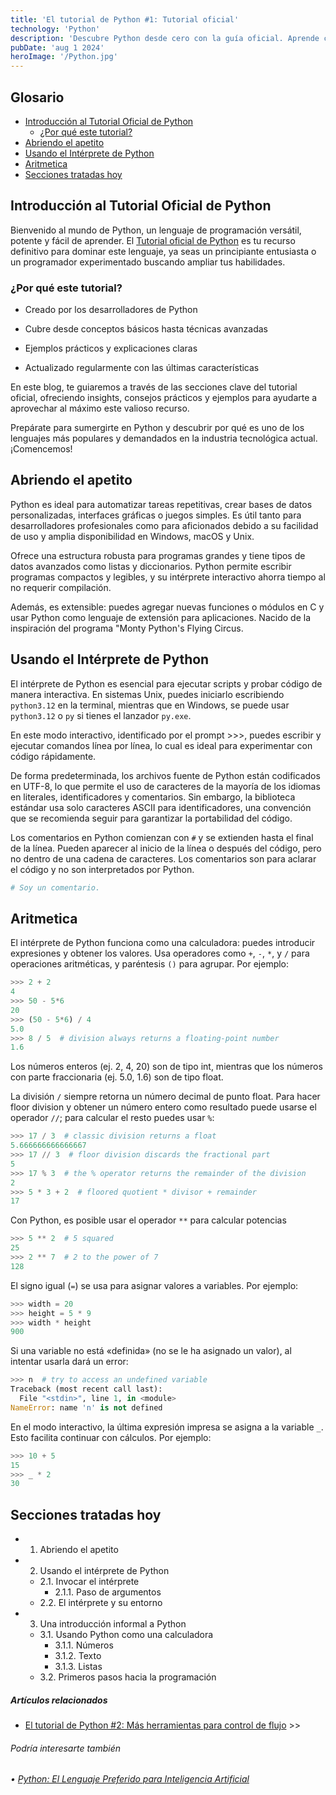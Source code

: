 ```yaml
---
title: 'El tutorial de Python #1: Tutorial oficial'
technology: 'Python'
description: 'Descubre Python desde cero con la guía oficial. Aprende conceptos clave y técnicas prácticas para programar con confianza.'
pubDate: 'aug 1 2024'
heroImage: '/Python.jpg'
---
```

## Glosario
- [Introducción al Tutorial Oficial de Python](#introducción-al-tutorial-oficial-de-python)
    - [¿Por qué este tutorial?](#por-qué-este-tutorial)
- [Abriendo el apetito](#abriendo-el-apetito)
- [Usando el Intérprete de Python](#usando-el-intérprete-de-python)
- [Aritmetica](#aritmetica)
- [Secciones tratadas hoy](#secciones-tratadas-hoy)

## Introducción al Tutorial Oficial de Python
Bienvenido al mundo de Python, un lenguaje de programación versátil, potente y fácil de aprender. El <a href="https://docs.python.org/es/3.14/tutorial/" target="_blank">Tutorial oficial de Python</a> es tu recurso definitivo para dominar este lenguaje, ya seas un principiante entusiasta o un programador experimentado buscando ampliar tus habilidades.

### ¿Por qué este tutorial?
- Creado por los desarrolladores de Python

- Cubre desde conceptos básicos hasta técnicas avanzadas

- Ejemplos prácticos y explicaciones claras

- Actualizado regularmente con las últimas características

En este blog, te guiaremos a través de las secciones clave del tutorial oficial, ofreciendo insights, consejos prácticos y ejemplos para ayudarte a aprovechar al máximo este valioso recurso.

Prepárate para sumergirte en Python y descubrir por qué es uno de los lenguajes más populares y demandados en la industria tecnológica actual. ¡Comencemos!

## Abriendo el apetito
Python es ideal para automatizar tareas repetitivas, crear bases de datos personalizadas, interfaces gráficas o juegos simples. Es útil tanto para desarrolladores profesionales como para aficionados debido a su facilidad de uso y amplia disponibilidad en Windows, macOS y Unix.

Ofrece una estructura robusta para programas grandes y tiene tipos de datos avanzados como listas y diccionarios. Python permite escribir programas compactos y legibles, y su intérprete interactivo ahorra tiempo al no requerir compilación.

Además, es extensible: puedes agregar nuevas funciones o módulos en C y usar Python como lenguaje de extensión para aplicaciones. Nacido de la inspiración del programa "Monty Python's Flying Circus.

## Usando el Intérprete de Python
El intérprete de Python es esencial para ejecutar scripts y probar código de manera interactiva. En sistemas Unix, puedes iniciarlo escribiendo `python3.12` en la terminal, mientras que en Windows, se puede usar `python3.12` o `py` si tienes el lanzador `py.exe`.

En este modo interactivo, identificado por el prompt >>>, puedes escribir y ejecutar comandos línea por línea, lo cual es ideal para experimentar con código rápidamente.

De forma predeterminada, los archivos fuente de Python están codificados en UTF-8, lo que permite el uso de caracteres de la mayoría de los idiomas en literales, identificadores y comentarios. Sin embargo, la biblioteca estándar usa solo caracteres ASCII para identificadores, una convención que se recomienda seguir para garantizar la portabilidad del código.

Los comentarios en Python comienzan con `#` y se extienden hasta el final de la línea. Pueden aparecer al inicio de la línea o después del código, pero no dentro de una cadena de caracteres. Los comentarios son para aclarar el código y no son interpretados por Python.
```python
# Soy un comentario.
```

## Aritmetica
El intérprete de Python funciona como una calculadora: puedes introducir expresiones y obtener los valores. Usa operadores como `+`, `-`, `*`, y `/` para operaciones aritméticas, y paréntesis `()` para agrupar. Por ejemplo:
```python
>>> 2 + 2
4
>>> 50 - 5*6
20
>>> (50 - 5*6) / 4
5.0
>>> 8 / 5  # division always returns a floating-point number
1.6
```
Los números enteros (ej. 2, 4, 20) son de tipo int, mientras que los números con parte fraccionaria (ej. 5.0, 1.6) son de tipo float.

La división `/` siempre retorna un número decimal de punto float. Para hacer floor division y obtener un número entero como resultado puede usarse el operador `//`; para calcular el resto puedes usar `%`:
```python
>>> 17 / 3  # classic division returns a float
5.666666666666667
>>> 17 // 3  # floor division discards the fractional part
5
>>> 17 % 3  # the % operator returns the remainder of the division
2
>>> 5 * 3 + 2  # floored quotient * divisor + remainder
17
```
Con Python, es posible usar el operador `**` para calcular potencias
```python
>>> 5 ** 2  # 5 squared
25
>>> 2 ** 7  # 2 to the power of 7
128
```
El signo igual (`=`) se usa para asignar valores a variables. Por ejemplo:
```python
>>> width = 20                                               
>>> height = 5 * 9
>>> width * height
900
```
Si una variable no está «definida» (no se le ha asignado un valor), al intentar usarla dará un error:
```python
>>> n  # try to access an undefined variable
Traceback (most recent call last):
  File "<stdin>", line 1, in <module>
NameError: name 'n' is not defined
```
En el modo interactivo, la última expresión impresa se asigna a la variable `_`. Esto facilita continuar con cálculos. Por ejemplo:
```python
>>> 10 + 5
15
>>> _ * 2
30
```








## Secciones tratadas hoy
- 1. Abriendo el apetito
- 2. Usando el intérprete de Python
    - 2.1. Invocar el intérprete
        - 2.1.1. Paso de argumentos
    - 2.2. El intérprete y su entorno
- 3. Una introducción informal a Python
    - 3.1. Usando Python como una calculadora
        - 3.1.1. Números
        - 3.1.2. Texto
        - 3.1.3. Listas
    - 3.2. Primeros pasos hacia la programación

##### Artículos relacionados
- [El tutorial de Python #2: Más herramientas para control de flujo](/blog/python/tutorial-python-02/) >>


###### Podría interesarte también 
###### • [Python: El Lenguaje Preferido para Inteligencia Artificial](/blog/python/)